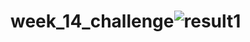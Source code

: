 # week_14_challenge![result1](https://user-images.githubusercontent.com/31017911/135743661-f3388e36-7ade-4248-a906-a0f0d71cb560.png)
